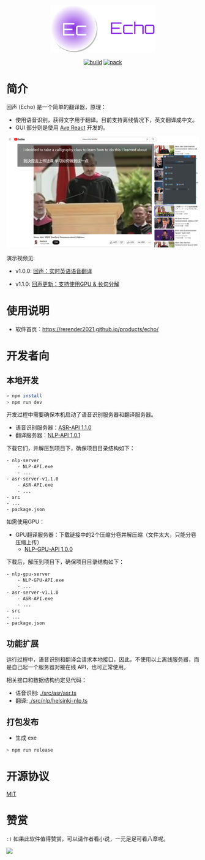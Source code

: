 <p align="center">
    <img width="275" src="./docs/images/logo.png">
</p>

<div align="center">

[![build](https://github.com/rerender2021/echo/actions/workflows/build.yml/badge.svg?branch=main&event=push)](https://github.com/rerender2021/echo/actions/workflows/build.yml) [![pack](https://github.com/rerender2021/echo/actions/workflows/pack.yml/badge.svg?branch=main&event=push)](https://github.com/rerender2021/echo/actions/workflows/pack.yml)

 </div>
 
# 简介

回声 (Echo) 是一个简单的翻译器，原理：

-   使用语音识别，获得文字用于翻译。目前支持离线情况下，英文翻译成中文。
-   GUI 部分则是使用 [Ave React](https://qber-soft.github.io/Ave-React-Docs/) 开发的。

![echo-usage](./docs/images/echo-usage.png)

演示视频见:

- v1.0.0: [回声：实时英语语音翻译](https://www.bilibili.com/video/BV11L411d7HE/)

- v1.1.0: [回声更新：支持使用GPU & 长句分解](https://www.bilibili.com/video/BV1Qa4y1M7jV/)


# 使用说明

-   软件首页：https://rerender2021.github.io/products/echo/

# 开发者向

## 本地开发

```bash
> npm install
> npm run dev
```

开发过程中需要确保本机启动了语音识别服务器和翻译服务器。

-   语音识别服务器：[ASR-API 1.1.0](https://github.com/rerender2021/ASR-API/releases/download/1.1.0/asr-server-v1.1.0.zip)
-   翻译服务器：[NLP-API 1.0.1](https://github.com/rerender2021/NLP-API/releases/download/1.0.1/NLP-API-v1.0.1.zip)

下载它们，并解压到项目下，确保项目目录结构如下：

```
- nlp-server
    - NLP-API.exe
    - ...
- asr-server-v1.1.0
    - ASR-API.exe
    - ...
- src
- ...
- package.json
```

如需使用GPU：

- GPU翻译服务器：下载链接中的2个压缩分卷并解压缩（文件太大，只能分卷压缩上传）
  - [NLP-GPU-API 1.0.0](https://github.com/rerender2021/NLP-GPU-API/releases/tag/1.0.0) 


下载后，解压到项目下，确保项目目录结构如下：

```
- nlp-gpu-server
    - NLP-GPU-API.exe
    - ...
- asr-server-v1.1.0
    - ASR-API.exe
    - ...
- src
- ...
- package.json
```

## 功能扩展

运行过程中，语音识别和翻译会请求本地接口，因此，不使用以上离线服务器，而是自己起一个服务器对接在线 API，也可正常使用。

相关接口和数据结构约定见代码：

-   语音识别: [./src/asr/asr.ts](./src/asr/asr.ts)
-   翻译: [./src/nlp/helsinki-nlp.ts](./src/nlp/helsinki-nlp.ts)

## 打包发布

-   生成 exe

```bash
> npm run release
```

# 开源协议

[MIT](./LICENSE)

# 赞赏

`:)` 如果此软件值得赞赏，可以请作者看小说，一元足足可看八章呢。

<p align="left">
    <img width="300" src="https://rerender2021.github.io/assets/donate.jpg">
</p>

